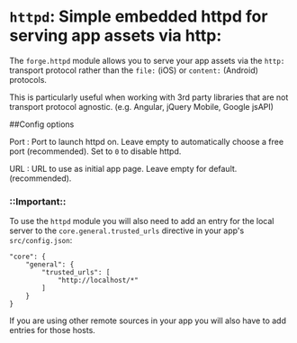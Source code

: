 `httpd`: Simple embedded httpd for serving app assets via http:
===============================================================

The ``forge.httpd`` module allows you to serve your app assets via the `http:` transport protocol rather than the `file:` (iOS) or `content:` (Android) protocols.

This is particularly useful when working with 3rd party libraries that are not transport protocol agnostic. (e.g. Angular, jQuery Mobile, Google jsAPI)


##Config options

Port
:  Port to launch httpd on. Leave empty to automatically choose a free port (recommended). Set to `0` to disable httpd.

URL
:  URL to use as initial app page. Leave empty for default. (recommended).


### ::Important::

To use the `httpd` module you will also need to add an entry for the local server to the `core.general.trusted_urls` directive in your app's `src/config.json`:

	"core": {
		"general": {
			"trusted_urls": [
				"http://localhost/*"
			]
		}
	}

If you are using other remote sources in your app you will also have to add entries for those hosts.
